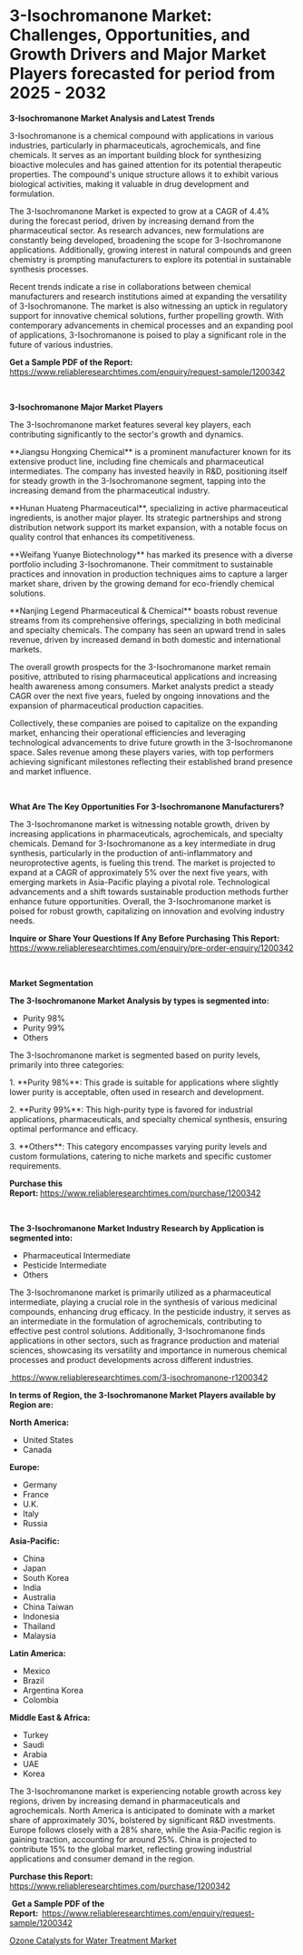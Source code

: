 <p><h1>3-Isochromanone Market: Challenges, Opportunities, and Growth Drivers and Major Market Players forecasted for period from 2025 - 2032</h1></p><p><strong>3-Isochromanone Market Analysis and Latest Trends</strong></p>
<p><p>3-Isochromanone is a chemical compound with applications in various industries, particularly in pharmaceuticals, agrochemicals, and fine chemicals. It serves as an important building block for synthesizing bioactive molecules and has gained attention for its potential therapeutic properties. The compound's unique structure allows it to exhibit various biological activities, making it valuable in drug development and formulation.</p><p>The 3-Isochromanone Market is expected to grow at a CAGR of 4.4% during the forecast period, driven by increasing demand from the pharmaceutical sector. As research advances, new formulations are constantly being developed, broadening the scope for 3-Isochromanone applications. Additionally, growing interest in natural compounds and green chemistry is prompting manufacturers to explore its potential in sustainable synthesis processes.</p><p>Recent trends indicate a rise in collaborations between chemical manufacturers and research institutions aimed at expanding the versatility of 3-Isochromanone. The market is also witnessing an uptick in regulatory support for innovative chemical solutions, further propelling growth. With contemporary advancements in chemical processes and an expanding pool of applications, 3-Isochromanone is poised to play a significant role in the future of various industries.</p></p>
<p><strong>Get a Sample PDF of the Report:&nbsp;</strong> <a href="https://www.reliableresearchtimes.com/enquiry/request-sample/1200342?utm_campaign=1940&utm_medium=2&utm_source=Github&utm_content=ia&utm_term=01022025&utm_id=3-isochromanone">https://www.reliableresearchtimes.com/enquiry/request-sample/1200342</a></p>
<p>&nbsp;</p>
<p><strong>3-Isochromanone Major Market Players</strong></p>
<p><p>The 3-Isochromanone market features several key players, each contributing significantly to the sector's growth and dynamics. </p><p>**Jiangsu Hongxing Chemical** is a prominent manufacturer known for its extensive product line, including fine chemicals and pharmaceutical intermediates. The company has invested heavily in R&D, positioning itself for steady growth in the 3-Isochromanone segment, tapping into the increasing demand from the pharmaceutical industry.</p><p>**Hunan Huateng Pharmaceutical**, specializing in active pharmaceutical ingredients, is another major player. Its strategic partnerships and strong distribution network support its market expansion, with a notable focus on quality control that enhances its competitiveness.</p><p>**Weifang Yuanye Biotechnology** has marked its presence with a diverse portfolio including 3-Isochromanone. Their commitment to sustainable practices and innovation in production techniques aims to capture a larger market share, driven by the growing demand for eco-friendly chemical solutions.</p><p>**Nanjing Legend Pharmaceutical & Chemical** boasts robust revenue streams from its comprehensive offerings, specializing in both medicinal and specialty chemicals. The company has seen an upward trend in sales revenue, driven by increased demand in both domestic and international markets.</p><p>The overall growth prospects for the 3-Isochromanone market remain positive, attributed to rising pharmaceutical applications and increasing health awareness among consumers. Market analysts predict a steady CAGR over the next five years, fueled by ongoing innovations and the expansion of pharmaceutical production capacities.</p><p>Collectively, these companies are poised to capitalize on the expanding market, enhancing their operational efficiencies and leveraging technological advancements to drive future growth in the 3-Isochromanone space. Sales revenue among these players varies, with top performers achieving significant milestones reflecting their established brand presence and market influence.</p></p>
<p>&nbsp;</p>
<p><strong>What Are The Key Opportunities For 3-Isochromanone Manufacturers?</strong></p>
<p><p>The 3-Isochromanone market is witnessing notable growth, driven by increasing applications in pharmaceuticals, agrochemicals, and specialty chemicals. Demand for 3-Isochromanone as a key intermediate in drug synthesis, particularly in the production of anti-inflammatory and neuroprotective agents, is fueling this trend. The market is projected to expand at a CAGR of approximately 5% over the next five years, with emerging markets in Asia-Pacific playing a pivotal role. Technological advancements and a shift towards sustainable production methods further enhance future opportunities. Overall, the 3-Isochromanone market is poised for robust growth, capitalizing on innovation and evolving industry needs.</p></p>
<p><strong>Inquire or Share Your Questions If Any Before Purchasing This Report:</strong> <a href="https://www.reliableresearchtimes.com/enquiry/pre-order-enquiry/1200342?utm_campaign=1940&utm_medium=2&utm_source=Github&utm_content=ia&utm_term=01022025&utm_id=3-isochromanone">https://www.reliableresearchtimes.com/enquiry/pre-order-enquiry/1200342</a></p>
<p>&nbsp;</p>
<p><strong>Market Segmentation</strong></p>
<p><strong>The 3-Isochromanone Market Analysis by types is segmented into:</strong></p>
<p><ul><li>Purity 98%</li><li>Purity 99%</li><li>Others</li></ul></p>
<p><p>The 3-Isochromanone market is segmented based on purity levels, primarily into three categories: </p><p>1. **Purity 98%**: This grade is suitable for applications where slightly lower purity is acceptable, often used in research and development.</p><p>2. **Purity 99%**: This high-purity type is favored for industrial applications, pharmaceuticals, and specialty chemical synthesis, ensuring optimal performance and efficacy.</p><p>3. **Others**: This category encompasses varying purity levels and custom formulations, catering to niche markets and specific customer requirements.</p></p>
<p><strong>Purchase this Report:&nbsp;</strong><a href="https://www.reliableresearchtimes.com/purchase/1200342?utm_campaign=1940&utm_medium=2&utm_source=Github&utm_content=ia&utm_term=01022025&utm_id=3-isochromanone">https://www.reliableresearchtimes.com/purchase/1200342</a></p>
<p>&nbsp;</p>
<p><strong>The 3-Isochromanone Market Industry Research by Application is segmented into:</strong></p>
<p><ul><li>Pharmaceutical Intermediate</li><li>Pesticide Intermediate</li><li>Others</li></ul></p>
<p><p>The 3-Isochromanone market is primarily utilized as a pharmaceutical intermediate, playing a crucial role in the synthesis of various medicinal compounds, enhancing drug efficacy. In the pesticide industry, it serves as an intermediate in the formulation of agrochemicals, contributing to effective pest control solutions. Additionally, 3-Isochromanone finds applications in other sectors, such as fragrance production and material sciences, showcasing its versatility and importance in numerous chemical processes and product developments across different industries.</p></p>
<p><a href="https://www.reliableresearchtimes.com/3-isochromanone-r1200342?utm_campaign=1940&utm_medium=2&utm_source=Github&utm_content=ia&utm_term=01022025&utm_id=3-isochromanone">&nbsp;https://www.reliableresearchtimes.com/3-isochromanone-r1200342</a></p>
<p><strong>In terms of Region, the 3-Isochromanone Market Players available by Region are:</strong></p>
<p>
    <p> <strong> North America: </strong>
        <ul>
            <li>United States</li>
            <li>Canada</li>
        </ul>
        </p> 
    <p> <strong> Europe: </strong>
        <ul>
            <li>Germany</li>
            <li>France</li>
            <li>U.K.</li>
            <li>Italy</li>
            <li>Russia</li>
        </ul>
        </p> 
    <p> <strong> Asia-Pacific: </strong>
        <ul>
            <li>China</li>
            <li>Japan</li>
            <li>South Korea</li>
            <li>India</li>
            <li>Australia</li>
            <li>China Taiwan</li>
            <li>Indonesia</li>
            <li>Thailand</li>
            <li>Malaysia</li>
        </ul>
        </p> 
    <p> <strong> Latin America: </strong>
        <ul>
            <li>Mexico</li>
            <li>Brazil</li>
            <li>Argentina Korea</li>
            <li>Colombia</li>
        </ul>
        </p> 
    <p> <strong> Middle East & Africa: </strong>
        <ul>
            <li>Turkey</li>
            <li>Saudi</li>
            <li>Arabia</li>
            <li>UAE</li>
            <li>Korea</li>
        </ul>
    </p>
    </p>
<p><p>The 3-Isochromanone market is experiencing notable growth across key regions, driven by increasing demand in pharmaceuticals and agrochemicals. North America is anticipated to dominate with a market share of approximately 30%, bolstered by significant R&D investments. Europe follows closely with a 28% share, while the Asia-Pacific region is gaining traction, accounting for around 25%. China is projected to contribute 15% to the global market, reflecting growing industrial applications and consumer demand in the region.</p></p>
<p><strong>Purchase this Report: </strong><a href="https://www.reliableresearchtimes.com/purchase/1200342?utm_campaign=1940&utm_medium=2&utm_source=Github&utm_content=ia&utm_term=01022025&utm_id=3-isochromanone">https://www.reliableresearchtimes.com/purchase/1200342</a></p>
<p>&nbsp;<strong>Get a Sample PDF of the Report:&nbsp;&nbsp;</strong><a href="https://www.reliableresearchtimes.com/enquiry/request-sample/1200342?utm_campaign=1940&utm_medium=2&utm_source=Github&utm_content=ia&utm_term=01022025&utm_id=3-isochromanone">https://www.reliableresearchtimes.com/enquiry/request-sample/1200342</a></p>
<p><strong></strong></p>
<p><p><a href="https://github.com/hgf64gh/Market-Research-Report-List-1/blob/main/ozone-catalysts-for-water-treatment-market.md?utm_campaign=1940&utm_medium=2&utm_source=Github&utm_content=ia&utm_term=01022025&utm_id=3-isochromanone">Ozone Catalysts for Water Treatment Market</a></p></p>